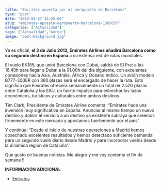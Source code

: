 ```yaml
---
title: "Emirates apuesta por el aeropuerto de Barcelona"
type: "post"
date: "2012-01-27 13:05:00"
slug: "emirates-apuesta-aeropuerto-barcelona-1388037"
categories: ["Actualidad"]
tags: ["Actualidad","Aéreo"]
image: "post-background.jpg"
---
```


 Ya es oficial, **el 3 de Julio 2012, Emirates Airlines añadirá Barcelona como su segundo destino en España** a su extensa red de rutas mundiales.

 El vuelo EK185, que unirá Barcelona con Dubai, saldrá de El Prat a las 16.40h para llegar a Dubai a la 01.00h del día siguiente, con excelentes conexiones hacía Asia, Australia, África y Océano Indico. Un avión modelo B777-300ER con 360 plazas será el encargado de hacer la ruta. Esto significa que Emirates ofrecerá semanalmente un total de 2.520 plazas entre Cataluña y los EAU, un fuerte impulso para estrechar los lazos económicos, turísticos y culturales entre ambos destinos.

 Tim Clark, Presidente de Emirates Airline comenta: “Emirates hace una inversión muy significativa en España. Anunciar al mismo tiempo un nuevo destino y doblar el servicio a un destino ya existente subraya que creemos firmemente en este mercado y apostamos fuertemente por el país”

 Y continúa: “Desde el inicio de nuestras operaciones a Madrid hemos cosechado excelentes resultados y hemos detectado suficiente demanda para un segundo vuelo diario desde Madrid y para incorporar vuelos desde la dinámica región de Cataluña”.

 Que gusto oir buenas noticias. Me alegro y me voy contenta el fin de semana !!

 **INFORMACIÓN ADICIONAL**

- [Emirates](http://www.emirates.com/es/spanish/index.aspx?cid=GoogleSEM09ESSpanish44177&pkw=yes)
